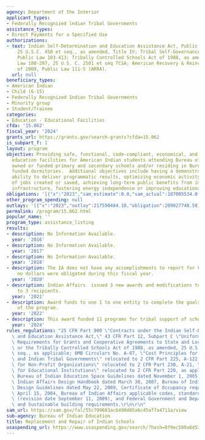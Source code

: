 ```yaml
---
agency: Department of the Interior
applicant_types:
- Federally Recognized lndian Tribal Governments
assistance_types:
- Direct Payments for a Specified Use
authorizations:
- text: Indian Self-Determination and Education Assistance Act, Public Law 93-638,
    25 U.S.C. 450 et seq., as amended, Title IV; Tribal Self-Governance Act of 1994,
    Public Law 103-413; Tribally Controlled Schools Act of 1988, as amended, Public
    Law 100-297, 25 U.S. C. 2501 et seq TCSA; American Recovery & Reinvestment Act
    of 2009, Public Law 111-5 (ARRA).
  url: null
beneficiary_types:
- American Indian
- Child (6-15)
- Federally Recognized Indian Tribal Governments
- Minority group
- Student/Trainee
categories:
- Education - Educational Facilities
cfda: '15.062'
fiscal_year: '2024'
grants_url: https://grants.gov/search-grants?cfda=15.062
is_subpart_f: 1
layout: program
objective: Providing safe, functional, code-compliant, economical, and energy efficient
  education facilities for American Indian students attending Bureau of Indian Affairs
  owned or funded primary and secondary schools and/or residing in Bureau owned or
  funded dormitories.  Additional objectives include having a demonstrated or potential
  ability to deliver programmatic results, optimizing economic activity and the number
  of jobs created or saved, achieving long-term public benefits from improved school
  infrastructure, fostering energy independence or improving educational quality.
obligations: '[{"x":"2023","sam_estimate":0.0,"sam_actual":187005534.0,"usa_spending_actual":187005533.81},{"x":"2024","sam_estimate":0.0,"sam_actual":157715048.0,"usa_spending_actual":158727235.91},{"x":"2025","sam_estimate":0.0,"sam_actual":286301000.0,"usa_spending_actual":22188.0}]'
other_program_spending: null
outlays: '[{"x":"2023","outlay":217590484.18,"obligation":209027748.58},{"x":"2024","outlay":215685711.99,"obligation":133794695.76},{"x":"2025","outlay":9900570.84,"obligation":22188.0}]'
permalink: /program/15.062.html
popular_name: ''
program_type: assistance_listing
results:
- description: No Information Available.
  year: '2016'
- description: No Information Available.
  year: '2017'
- description: No Information Available.
  year: '2018'
- description: The IA does not have any accomplishments to report for FY2020 because
    no dollars were obligated during this fiscal year.
  year: '2020'
- description: Indian Affairs  issued 3 new awards and modifications to existing awards
    to 3 recipients.
  year: '2021'
- description: Award funds to one 1 to one entity to complete the goals and objectives
    of the program.
  year: '2022'
- description: This award funded 11 programs for tribal support of schools programs.
  year: '2024'
rules_regulations: "25 CFR Part 900 \"Contracts under the Indian Self-Determination\
  \ and Education Assistance Act,\" 43 CFR Part 12, Subpart C \"Uniform Administrative\
  \ Requirements for Grants and Cooperative Agreements to State and Local Governments,\"\
  \ or the Tribally Controlled Schools Act of 1988, as amended, 25 U.S.C. 2501 et\
  \ seq., as applicable; OMB Circulars No. A-87, \"Cost Principles for State, Local,\
  \ and Indian Tribal Governments\" relocated to 2 CFR Part 225, A-122, \"Cost Principles\
  \ for Non-Profit Organizations\" relocated to 2 CFR Part 230, A-21, \"Cost Principles\
  \ for Educational Institutions\" relocated to 2 CFR Part 220, as applicable; and\
  \ Bureau of Indian Education Space Guidelines dated November 1, 2005, Bureau of\
  \ Indian Affairs Design Handbook dated March 30, 2007, Bureau of Indian Affairs\
  \ Design Guidelines dated May 22, 2009, Certificate of Occupancy requirements dated\
  \ April 15, 2004, Bureau of Indian Affairs applicable codes, standards and policies\
  \ (revision date September 11, 2009), and Federal Government and Departmental Environmental\
  \ and Sustainable building requirements.\r\n\r\n"
sam_url: https://sam.gov/fal/55c799683ac6490d85a6c45af7a4711a/view
sub-agency: Bureau of Indian Education
title: Replacement and Repair of Indian Schools
usaspending_url: https://www.usaspending.gov/search/?hash=0f9ec509a6d52eb9154339e576fb9f15
---
```

